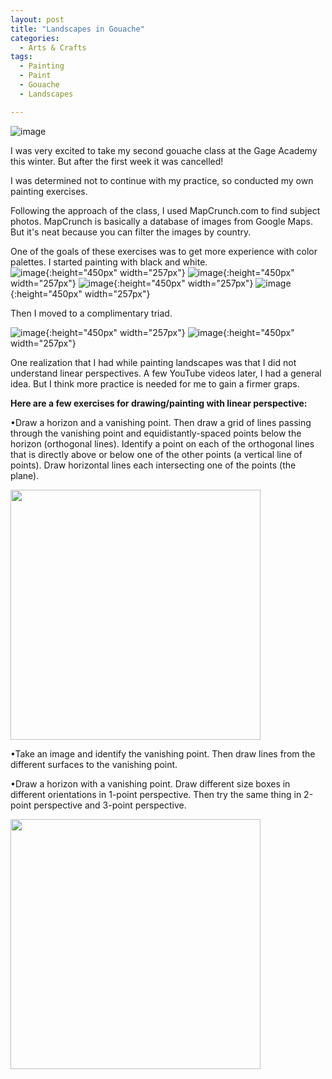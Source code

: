 ```yaml
---
layout: post
title: "Landscapes in Gouache"
categories:
  - Arts & Crafts
tags:
  - Painting
  - Paint
  - Gouache
  - Landscapes

---
```


![image](https://user-images.githubusercontent.com/79613537/158696534-5a135e81-2fa8-400d-bc4b-ead0e1d2feeb.png)

I was very excited to take my second gouache class at the Gage Academy this winter.  But after the first week it was cancelled!

I was determined not to continue with my practice, so conducted my own painting exercises.

Following the approach of the class, I used MapCrunch.com to find subject photos.  MapCrunch is basically a database of images from Google Maps.  But it's neat because you can filter the images by country.

One of the goals of these exercises was to get more experience with color palettes.  I started painting with black and white.  
![image](/assets/images/667516926.935578.jpeg){:height="450px" width="257px"}
![image](/assets/images/667516897.351874.jpeg){:height="450px" width="257px"}
![image](/assets/images/667516860.179023.jpeg){:height="450px" width="257px"}
![image](/assets/images/667516830.089371.jpeg){:height="450px" width="257px"}

Then I moved to a complimentary triad.

![image](/assets/images/667516587.090698.jpeg){:height="450px" width="257px"}
![image](/assets/images/667516742.592243.jpeg){:height="450px" width="257px"}

One realization that I had while painting landscapes was that I did not understand linear perspectives.  A few YouTube videos later, I had a general idea.  But I think more practice is needed for me to gain a firmer graps.


**Here are a few exercises for drawing/painting with linear perspective:**

•Draw a horizon and a vanishing point.  Then draw a grid of lines passing through the vanishing point and equidistantly-spaced points below the horizon (orthogonal lines).  Identify a point on each of the orthogonal lines that is directly above or below one of the other points (a vertical line of points).  Draw horizontal lines each intersecting one of the points (the plane).  

<img src="https://user-images.githubusercontent.com/79613537/158696315-4a2836db-e3c7-4ded-8144-381281a6d57a.png" width="400">

•Take an image and identify the vanishing point.  Then draw lines from the different surfaces to the vanishing point.  

•Draw a horizon with a vanishing point.  Draw different size boxes in different orientations in 1-point perspective.  Then try the same thing in 2-point perspective and 3-point perspective.

<img src="https://images.squarespace-cdn.com/content/v1/56013c83e4b02285801be760/1585998672068-3CR5JEZU8T3BSD0KOWLB/Crave-Painting-perspective-exercises-one-point-cubes.jpg?format=1000w" width="400">









